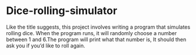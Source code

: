 # Dice-rolling-simulator
 Like the title suggests, this project involves writing a program that simulates rolling dice. When the program runs, it will randomly choose a number between 1 and 6.The program will print what that number is, It should then ask you if you’d like to roll again.
